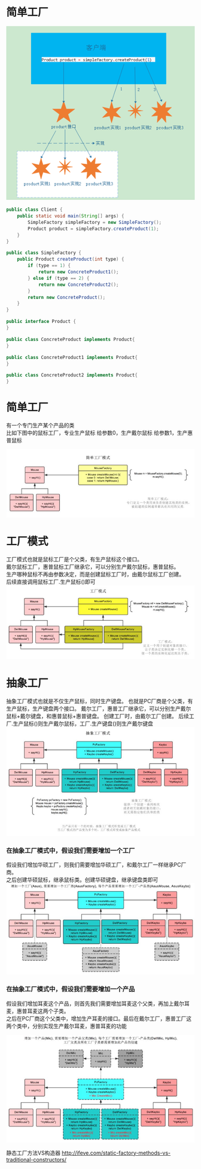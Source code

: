 # 简单工厂

![](/assets/simpleFactory.PNG)

```java
public class Client {
    public static void main(String[] args) {
        SimpleFactory simpleFactory = new SimpleFactory();
        Product product = simpleFactory.createProduct(1);
    }
}
```

```java
public class SimpleFactory {
    public Product createProduct(int type) {
        if (type == 1) {
            return new ConcreteProduct1();
        } else if (type == 2) {
            return new ConcreteProduct2();
        }
        return new ConcreteProduct();
    }
}
```

```java
public interface Product {
}
```

```java
public class ConcreteProduct implements Product{
}
```

```java
public class ConcreteProduct1 implements Product{
}
```

```java
public class ConcreteProduct2 implements Product{
}
```

# 简单工厂
有一个专门生产某个产品的类  
比如下图中的鼠标工厂，专业生产鼠标
给参数0，生产戴尔鼠标
给参数1，生产惠普鼠标

![](/assets/09067f878916c0e4377bfadc82afc248_hd.jpg)

# 工厂模式
工厂模式也就是鼠标工厂是个父类，有生产鼠标这个接口。  
戴尔鼠标工厂，惠普鼠标工厂继承它，可以分别生产戴尔鼠标，惠普鼠标。  
生产哪种鼠标不再由参数决定，而是创建鼠标工厂时，由戴尔鼠标工厂创建。  
后续直接调用鼠标工厂.生产鼠标()即可  
![](/assets/69ab924585b751cb9e7bc7b7f9f2179b_hd.jpg)

# 抽象工厂
抽象工厂模式也就是不仅生产鼠标，同时生产键盘。  也就是PC厂商是个父类，有生产鼠标，生产键盘两个接口。  戴尔工厂，惠普工厂继承它，可以分别生产戴尔鼠标+戴尔键盘，和惠普鼠标+惠普键盘。  创建工厂时，由戴尔工厂创建。  后续工厂.生产鼠标()则生产戴尔鼠标，工厂.生产键盘()则生产戴尔键盘
![](/assets/ab2a90cfcc7a971b1e3127d1f531a486_hd.jpg)


### 在抽象工厂模式中，假设我们需要增加一个工厂

假设我们增加华硕工厂，则我们需要增加华硕工厂，和戴尔工厂一样继承PC厂商。  
之后创建华硕鼠标，继承鼠标类。创建华硕键盘，继承键盘类即可
![](/assets/e8184a3c6b3463338d85c329004d7c64_hd.jpg)

### 在抽象工厂模式中，假设我们需要增加一个产品

假设我们增加耳麦这个产品，则首先我们需要增加耳麦这个父类，再加上戴尔耳麦，惠普耳麦这两个子类。  
之后在PC厂商这个父类中，增加生产耳麦的接口。最后在戴尔工厂，惠普工厂这两个类中，分别实现生产戴尔耳麦，惠普耳麦的功能

![](/assets/0f20f50524336fa9634e19237ce0ec7e_hd.jpg)




静态工厂方法VS构造器
http://ifeve.com/static-factory-methods-vs-traditional-constructors/

















